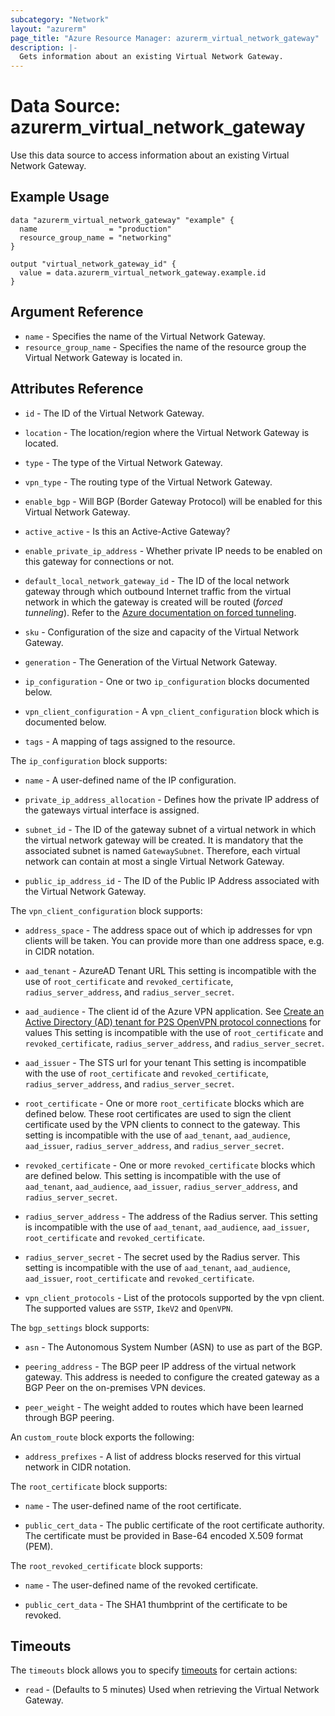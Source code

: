 ```yaml
---
subcategory: "Network"
layout: "azurerm"
page_title: "Azure Resource Manager: azurerm_virtual_network_gateway"
description: |-
  Gets information about an existing Virtual Network Gateway.
---
```


# Data Source: azurerm_virtual_network_gateway

Use this data source to access information about an existing Virtual Network Gateway.

## Example Usage

```hcl
data "azurerm_virtual_network_gateway" "example" {
  name                = "production"
  resource_group_name = "networking"
}

output "virtual_network_gateway_id" {
  value = data.azurerm_virtual_network_gateway.example.id
}
```

## Argument Reference

* `name` - Specifies the name of the Virtual Network Gateway.
* `resource_group_name` - Specifies the name of the resource group the Virtual Network Gateway is located in.

## Attributes Reference

* `id` - The ID of the Virtual Network Gateway.

* `location` - The location/region where the Virtual Network Gateway is located.

* `type` - The type of the Virtual Network Gateway.

* `vpn_type` - The routing type of the Virtual Network Gateway.

* `enable_bgp` - Will BGP (Border Gateway Protocol) will be enabled
    for this Virtual Network Gateway.

* `active_active` - Is this an Active-Active Gateway?

* `enable_private_ip_address` - Whether private IP needs to be enabled on this gateway for connections or not.

* `default_local_network_gateway_id` -  The ID of the local network gateway
    through which outbound Internet traffic from the virtual network in which the
    gateway is created will be routed (*forced tunneling*). Refer to the
    [Azure documentation on forced tunneling](https://docs.microsoft.com/en-us/azure/vpn-gateway/vpn-gateway-forced-tunneling-rm).

* `sku` - Configuration of the size and capacity of the Virtual Network Gateway.

* `generation` - The Generation of the Virtual Network Gateway.

* `ip_configuration` - One or two `ip_configuration` blocks documented below.

* `vpn_client_configuration` - A `vpn_client_configuration` block which is documented below.

* `tags` - A mapping of tags assigned to the resource.

The `ip_configuration` block supports:

* `name` - A user-defined name of the IP configuration.

* `private_ip_address_allocation` - Defines how the private IP address
    of the gateways virtual interface is assigned.

* `subnet_id` - The ID of the gateway subnet of a virtual network in
    which the virtual network gateway will be created. It is mandatory that
    the associated subnet is named `GatewaySubnet`. Therefore, each virtual
    network can contain at most a single Virtual Network Gateway.

* `public_ip_address_id` - The ID of the Public IP Address associated
    with the Virtual Network Gateway.

The `vpn_client_configuration` block supports:

* `address_space` - The address space out of which ip addresses for
    vpn clients will be taken. You can provide more than one address space, e.g.
    in CIDR notation.

* `aad_tenant` - AzureAD Tenant URL
    This setting is incompatible with the use of
    `root_certificate` and `revoked_certificate`, `radius_server_address`, and `radius_server_secret`.

* `aad_audience` - The client id of the Azure VPN application.
    See [Create an Active Directory (AD) tenant for P2S OpenVPN protocol connections](https://docs.microsoft.com/en-gb/azure/vpn-gateway/openvpn-azure-ad-tenant-multi-app) for values
    This setting is incompatible with the use of
    `root_certificate` and `revoked_certificate`, `radius_server_address`, and `radius_server_secret`.

* `aad_issuer` - The STS url for your tenant
    This setting is incompatible with the use of
    `root_certificate` and `revoked_certificate`, `radius_server_address`, and `radius_server_secret`.

* `root_certificate` - One or more `root_certificate` blocks which are
    defined below. These root certificates are used to sign the client certificate
    used by the VPN clients to connect to the gateway.
    This setting is incompatible with the use of
    `aad_tenant`, `aad_audience`, `aad_issuer`, `radius_server_address`, and `radius_server_secret`.

* `revoked_certificate` - One or more `revoked_certificate` blocks which
    are defined below.
    This setting is incompatible with the use of
    `aad_tenant`, `aad_audience`, `aad_issuer`, `radius_server_address`, and `radius_server_secret`.

* `radius_server_address` - The address of the Radius server.
    This setting is incompatible with the use of
    `aad_tenant`, `aad_audience`, `aad_issuer`, `root_certificate` and `revoked_certificate`.

* `radius_server_secret` - The secret used by the Radius server.
    This setting is incompatible with the use of
    `aad_tenant`, `aad_audience`, `aad_issuer`, `root_certificate` and `revoked_certificate`.

* `vpn_client_protocols` - List of the protocols supported by the vpn client.
    The supported values are `SSTP`, `IkeV2` and `OpenVPN`.

The `bgp_settings` block supports:

* `asn` - The Autonomous System Number (ASN) to use as part of the BGP.

* `peering_address` - The BGP peer IP address of the virtual network
    gateway. This address is needed to configure the created gateway as a BGP Peer
    on the on-premises VPN devices.

* `peer_weight` - The weight added to routes which have been learned
    through BGP peering.

An `custom_route` block exports the following:

* `address_prefixes` - A list of address blocks reserved for this virtual network in CIDR notation.

The `root_certificate` block supports:

* `name` - The user-defined name of the root certificate.

* `public_cert_data` - The public certificate of the root certificate
    authority. The certificate must be provided in Base-64 encoded X.509 format
    (PEM).

The `root_revoked_certificate` block supports:

* `name` - The user-defined name of the revoked certificate.

* `public_cert_data` - The SHA1 thumbprint of the certificate to be revoked.

## Timeouts

The `timeouts` block allows you to specify [timeouts](https://www.terraform.io/docs/configuration/resources.html#timeouts) for certain actions:

* `read` - (Defaults to 5 minutes) Used when retrieving the Virtual Network Gateway.
